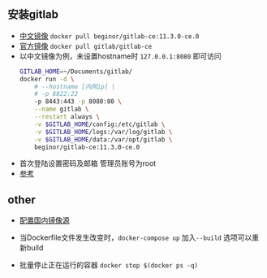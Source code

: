 ## 安装gitlab

* [中文镜像](https://hub.docker.com/r/beginor/gitlab-ce/) `docker pull beginor/gitlab-ce:11.3.0-ce.0`
* [官方镜像](https://hub.docker.com/r/gitlab/gitlab-ce/) `docker pull gitlab/gitlab-ce`
* 以中文镜像为例，未设置hostname时 `127.0.0.1:8080` 即可访问
    ```bash
    GITLAB_HOME=~/Documents/gitlab/
    docker run -d \
        # --hostname [内网ip] \
        # -p 8822:22
        -p 8443:443 -p 8080:80 \
        --name gitlab \
        --restart always \
        -v $GITLAB_HOME/config:/etc/gitlab \
        -v $GITLAB_HOME/logs:/var/log/gitlab \
        -v $GITLAB_HOME/data:/var/opt/gitlab \
        beginor/gitlab-ce:11.3.0-ce.0
    ```
* 首次登陆设置密码及邮箱 管理员账号为root
* [参考](https://www.imooc.com/article/23168)

## other
* [配置国内镜像源](https://www.jianshu.com/p/9fce6e583669)

* 当Dockerfile文件发生改变时，`docker-compose up` 加入`--build` 选项可以重新build

* 批量停止正在运行的容器 `docker stop $(docker ps -q)`

